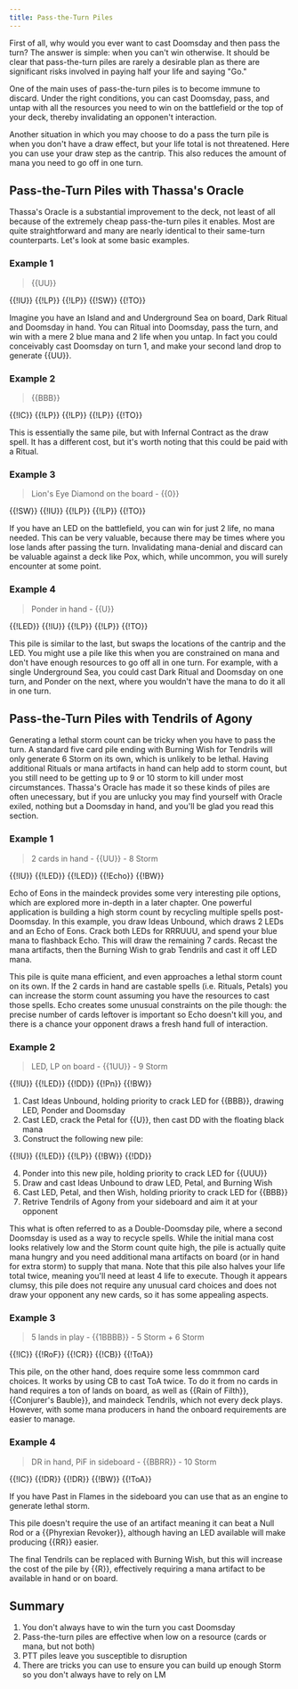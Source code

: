 ```yaml
---
title: Pass-the-Turn Piles
---
```


First of all, why would you ever want to cast Doomsday and then pass the turn?
The answer is simple: when you can't win otherwise. It should be clear that pass-the-turn
piles are rarely a desirable plan as there are significant risks involved in paying half your life
and saying "Go."

One of the main uses of pass-the-turn piles is
to become immune to discard. Under the right conditions, you can cast Doomsday, pass,
and untap with all the resources you need to win on the battlefield or the top of your deck,
thereby invalidating an opponen't interaction. 

Another situation in which you may choose to do a pass the turn pile is when you don't have a
draw effect, but your life total is not threatened. Here you can use your draw step as the cantrip. 
This also reduces the amount of mana you need to go off in one turn.

## Pass-the-Turn Piles with Thassa's Oracle

Thassa's Oracle is a substantial improvement to the deck, not least of all because of the extremely cheap
pass-the-turn piles it enables. Most are quite straightforward and many are nearly identical to their same-turn counterparts.
Let's look at some basic examples.

### Example 1  
> {{UU}}

<row variant="pile">{{!IU}} {{!LP}} {{!LP}} {{!SW}} {{!TO}}</row>

Imagine you have an Island and and Underground Sea on board, Dark Ritual and Doomsday in hand. You can
Ritual into Doomsday, pass the turn, and win with a mere 2 blue mana and 2 life when you untap. In fact you could
conceivably cast Doomsday on turn 1, and make your second land drop to generate {{UU}}.

### Example 2  
> {{BBB}}

<row variant="pile">{{!IC}} {{!LP}} {{!LP}} {{!LP}} {{!TO}}</row>

This is essentially the same pile, but with Infernal Contract as the draw spell. It has a different cost,
but it's worth noting that this could be paid with a Ritual.

### Example 3  
> Lion's Eye Diamond on the board - {{0}}

<row variant="pile">{{!SW}} {{!IU}} {{!LP}} {{!LP}} {{!TO}}</row>

If you have an LED on the battlefield, you can win for just 2 life, no mana needed. This can be very valuable, because
there may be times where you lose lands after passing the turn. Invalidating mana-denial and discard can be valuable against
a deck like Pox, which, while uncommon, you will surely encounter at some point.

### Example 4
>Ponder in hand - {{U}}

<row variant="pile">{{!LED}} {{!IU}} {{!LP}} {{!LP}} {{!TO}}</row>

This pile is similar to the last, but swaps the locations of the cantrip and the LED. You might use a pile like this when
you are constrained on mana and don't have enough resources to go off all in one turn. For example, with a single Underground Sea,
you could cast Dark Ritual and Doomsday on one turn, and Ponder on the next, where you wouldn't have the mana to do it all
in one turn.


## Pass-the-Turn Piles with Tendrils of Agony

Generating a lethal storm count can be tricky when you have to pass the turn. A standard five card pile ending with Burning Wish
for Tendrils will only generate 6 Storm on its own, which is unlikely to be lethal. Having additional Rituals or mana artifacts
in hand can help add to storm count, but you still need to be getting up to 9 or 10 storm to kill under most circumstances.
Thassa's Oracle has made it so these kinds of piles are often unecessary, but if you are unlucky you may find yourself with Oracle
exiled, nothing but a Doomsday in hand, and you'll be glad you read this section.

### Example 1
> 2 cards in hand - {{UU}} - 8 Storm

<row variant="pile">{{!IU}} {{!LED}} {{!LED}} {{!Echo}} {{!BW}}</row>

Echo of Eons in the maindeck provides some very interesting pile options, which are explored more in-depth in a later chapter.
One powerful application is building a high storm count by recycling multiple spells post-Doomsday. In this example, you draw
Ideas Unbound, which draws 2 LEDs and an Echo of Eons. Crack both LEDs for RRRUUU, and spend your blue mana to flashback Echo.
This will draw the remaining 7 cards. Recast the mana artifacts, then the Burning Wish to grab Tendrils and cast it off LED mana.

This pile is quite mana efficient, and even approaches a lethal storm count on its own. If the 2 cards in hand are castable spells
(i.e. Rituals, Petals) you can increase the storm count assuming you have the resources to cast those spells. Echo creates some
unusual constraints on the pile though: the precise number of cards leftover is important so Echo doesn't kill you, and there is
a chance your opponent draws a fresh hand full of interaction.

### Example 2
> LED, LP on board - {{1UU}} - 9 Storm

<row variant="pile">{{!IU}} {{!LED}} {{!DD}} {{!Pn}} {{!BW}}</row>

1. Cast Ideas Unbound, holding priority to crack LED for {{BBB}}, drawing LED, Ponder and Doomsday
2. Cast LED, crack the Petal for {{U}}, then cast DD with the floating black mana
3. Construct the following new pile:

<row variant="pile"> {{!IU}} {{!LED}} {{!LP}} {{!BW}} {{!DD}} </row>

4. Ponder into this new pile, holding priority to crack LED for {{UUU}}
5. Draw and cast Ideas Unbound to draw LED, Petal, and Burning Wish
6. Cast LED, Petal, and then Wish, holding priority to crack LED for {{BBB}}
7. Retrive Tendrils of Agony from your sideboard and aim it at your opponent

This what is often referred to as a Double-Doomsday pile, where a second Doomsday is used as a way to recycle spells.
While the initial mana cost looks relatively low and the Storm count quite high, the pile is actually quite mana hungry
and you need additional mana artifacts on board (or in hand for extra storm) to supply that mana. Note that this pile also
halves your life total twice, meaning you'll need at least 4 life to execute. Though it appears clumsy, this pile does not require
any unusual card choices and does not draw your opponent any new cards, so it has some appealing aspects.

### Example 3
> 5 lands in play - {{1BBBB}} - 5 Storm + 6 Storm

<row variant="pile">{{!IC}} {{!RoF}} {{!CR}} {{!CB}} {{!ToA}}</row>

This pile, on the other hand, does require some less commmon card choices. It works by using CB to cast ToA twice.
To do it from no cards in hand requires a ton of lands on board, as well as {{Rain of
Filth}}, {{Conjurer's Bauble}}, and maindeck Tendrils, which not every deck plays. However, with some mana producers in hand
the onboard requirements are easier to manage.

### Example 4
> DR in hand, PiF in sideboard - {{BBRR}} - 10 Storm

<row variant="pile">{{!IC}} {{!DR}} {{!DR}} {{!BW}} {{!ToA}}</row>

If you have Past in Flames in the sideboard you can use that as an engine to
generate lethal storm.

This pile doesn't require the use of an artifact meaning it can beat a Null Rod
or a {{Phyrexian Revoker}}, although having an LED available will make producing
{{RR}} easier.

The final Tendrils can be replaced with Burning Wish, but this will increase the cost of the pile by {{R}}, effectively requiring a
mana artifact to be available in hand or on board.


## Summary

1. You don't always have to win the turn you cast Doomsday
2. Pass-the-turn piles are effective when low on a resource (cards or mana, but
   not both)
3. PTT piles leave you susceptible to disruption
4. There are tricks you can use to ensure you can build up enough Storm so you
   don't always have to rely on LM
